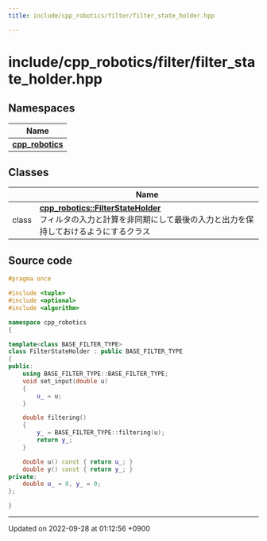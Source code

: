 ```yaml
---
title: include/cpp_robotics/filter/filter_state_holder.hpp

---
```


# include/cpp_robotics/filter/filter_state_holder.hpp



## Namespaces

| Name           |
| -------------- |
| **[cpp_robotics](/cpp_robotics/doxybook/Namespaces/namespacecpp__robotics/)**  |

## Classes

|                | Name           |
| -------------- | -------------- |
| class | **[cpp_robotics::FilterStateHolder](/cpp_robotics/doxybook/Classes/classcpp__robotics_1_1FilterStateHolder/)** <br>フィルタの入力と計算を非同期にして最後の入力と出力を保持しておけるようにするクラス  |




## Source code

```cpp
#pragma once

#include <tuple>
#include <optional>
#include <algorithm>

namespace cpp_robotics
{

template<class BASE_FILTER_TYPE>
class FilterStateHolder : public BASE_FILTER_TYPE
{
public:
    using BASE_FILTER_TYPE::BASE_FILTER_TYPE;
    void set_input(double u)
    {
        u_ = u;
    }

    double filtering()
    {
        y_ = BASE_FILTER_TYPE::filtering(u);
        return y_;
    }

    double u() const { return u_; }
    double y() const { return y_; }
private:
    double u_ = 0, y_ = 0;
};

}
```


-------------------------------

Updated on 2022-09-28 at 01:12:56 +0900
